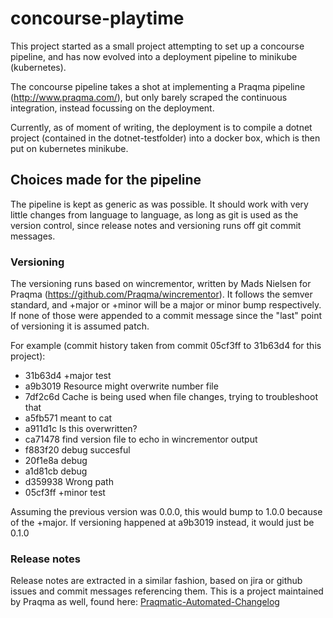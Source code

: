 # concourse-playtime
This project started as a small project attempting to set up a concourse pipeline, and has now evolved into a deployment pipeline to minikube (kubernetes).

The concourse pipeline takes a shot at implementing a Praqma pipeline (http://www.praqma.com/), but only barely scraped the continuous integration, instead focussing on the deployment. 

Currently, as of moment of writing, the deployment is to compile a dotnet project (contained in the dotnet-testfolder) into a docker box, which is then put on kubernetes minikube.



## Choices made for the pipeline
The pipeline is kept as generic as was possible. It should work with very little changes from language to language, as long as git is used as the version control, since release notes and versioning runs off git commit messages.


### Versioning
The versioning runs based on wincrementor, written by Mads Nielsen for Praqma (https://github.com/Praqma/wincrementor).
It follows the semver standard, and +major or +minor will be a major or minor bump respectively. If none of those were appended to a commit message since the "last" point of versioning it is assumed patch. 

For example (commit history taken from commit 05cf3ff to 31b63d4 for this project): 
- 31b63d4 +major test
- a9b3019 Resource might overwrite number file
- 7df2c6d Cache is being used when file changes, trying to troubleshoot that
- a5fb571 meant to cat
- a911d1c Is this overwritten?
- ca71478 find version file to echo in wincrementor output
- f883f20 debug succesful
- 20f1e8a debug
- a1d81cb debug
- d359938 Wrong path
- 05cf3ff +minor test

Assuming the previous version was 0.0.0, this would bump to 1.0.0 because of the +major. If versioning happened at a9b3019 instead, it would just be 0.1.0

### Release notes
Release notes are extracted in a similar fashion, based on jira or github issues and commit messages referencing them. This is a project maintained by Praqma as well, found here: [Praqmatic-Automated-Changelog](https://github.com/Praqma/Praqmatic-Automated-Changelog)

